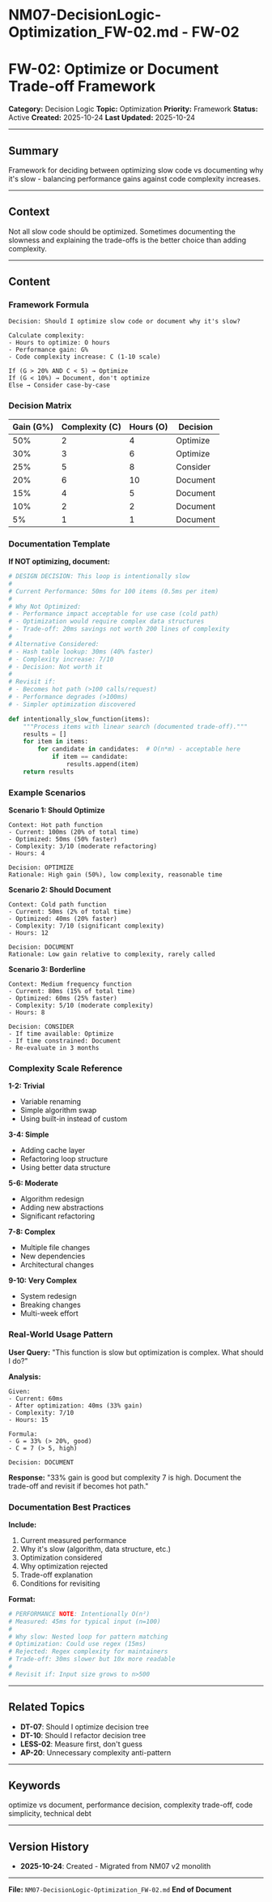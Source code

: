 # NM07-DecisionLogic-Optimization_FW-02.md - FW-02

# FW-02: Optimize or Document Trade-off Framework

**Category:** Decision Logic
**Topic:** Optimization
**Priority:** Framework
**Status:** Active
**Created:** 2025-10-24
**Last Updated:** 2025-10-24

---

## Summary

Framework for deciding between optimizing slow code vs documenting why it's slow - balancing performance gains against code complexity increases.

---

## Context

Not all slow code should be optimized. Sometimes documenting the slowness and explaining the trade-offs is the better choice than adding complexity.

---

## Content

### Framework Formula

```
Decision: Should I optimize slow code or document why it's slow?

Calculate complexity:
- Hours to optimize: O hours
- Performance gain: G%
- Code complexity increase: C (1-10 scale)

If (G > 20% AND C < 5) → Optimize
If (G < 10%) → Document, don't optimize
Else → Consider case-by-case
```

### Decision Matrix

| Gain (G%) | Complexity (C) | Hours (O) | Decision |
|-----------|----------------|-----------|----------|
| 50% | 2 | 4 | Optimize |
| 30% | 3 | 6 | Optimize |
| 25% | 5 | 8 | Consider |
| 20% | 6 | 10 | Document |
| 15% | 4 | 5 | Document |
| 10% | 2 | 2 | Document |
| 5% | 1 | 1 | Document |

### Documentation Template

**If NOT optimizing, document:**

```python
# DESIGN DECISION: This loop is intentionally slow
# 
# Current Performance: 50ms for 100 items (0.5ms per item)
# 
# Why Not Optimized:
# - Performance impact acceptable for use case (cold path)
# - Optimization would require complex data structures
# - Trade-off: 20ms savings not worth 200 lines of complexity
# 
# Alternative Considered:
# - Hash table lookup: 30ms (40% faster)
# - Complexity increase: 7/10
# - Decision: Not worth it
# 
# Revisit if:
# - Becomes hot path (>100 calls/request)
# - Performance degrades (>100ms)
# - Simpler optimization discovered

def intentionally_slow_function(items):
    """Process items with linear search (documented trade-off)."""
    results = []
    for item in items:
        for candidate in candidates:  # O(n*m) - acceptable here
            if item == candidate:
                results.append(item)
    return results
```

### Example Scenarios

**Scenario 1: Should Optimize**
```
Context: Hot path function
- Current: 100ms (20% of total time)
- Optimized: 50ms (50% faster)
- Complexity: 3/10 (moderate refactoring)
- Hours: 4

Decision: OPTIMIZE
Rationale: High gain (50%), low complexity, reasonable time
```

**Scenario 2: Should Document**
```
Context: Cold path function
- Current: 50ms (2% of total time)
- Optimized: 40ms (20% faster)
- Complexity: 7/10 (significant complexity)
- Hours: 12

Decision: DOCUMENT
Rationale: Low gain relative to complexity, rarely called
```

**Scenario 3: Borderline**
```
Context: Medium frequency function
- Current: 80ms (15% of total time)
- Optimized: 60ms (25% faster)
- Complexity: 5/10 (moderate complexity)
- Hours: 8

Decision: CONSIDER
- If time available: Optimize
- If time constrained: Document
- Re-evaluate in 3 months
```

### Complexity Scale Reference

**1-2: Trivial**
- Variable renaming
- Simple algorithm swap
- Using built-in instead of custom

**3-4: Simple**
- Adding cache layer
- Refactoring loop structure
- Using better data structure

**5-6: Moderate**
- Algorithm redesign
- Adding new abstractions
- Significant refactoring

**7-8: Complex**
- Multiple file changes
- New dependencies
- Architectural changes

**9-10: Very Complex**
- System redesign
- Breaking changes
- Multi-week effort

### Real-World Usage Pattern

**User Query:** "This function is slow but optimization is complex. What should I do?"

**Analysis:**
```
Given:
- Current: 60ms
- After optimization: 40ms (33% gain)
- Complexity: 7/10
- Hours: 15

Formula:
- G = 33% (> 20%, good)
- C = 7 (> 5, high)

Decision: DOCUMENT
```

**Response:** "33% gain is good but complexity 7 is high. Document the trade-off and revisit if becomes hot path."

### Documentation Best Practices

**Include:**
1. Current measured performance
2. Why it's slow (algorithm, data structure, etc.)
3. Optimization considered
4. Why optimization rejected
5. Trade-off explanation
6. Conditions for revisiting

**Format:**
```python
# PERFORMANCE NOTE: Intentionally O(n²)
# Measured: 45ms for typical input (n=100)
# 
# Why slow: Nested loop for pattern matching
# Optimization: Could use regex (15ms)
# Rejected: Regex complexity for maintainers
# Trade-off: 30ms slower but 10x more readable
# 
# Revisit if: Input size grows to n>500
```

---

## Related Topics

- **DT-07**: Should I optimize decision tree
- **DT-10**: Should I refactor decision tree
- **LESS-02**: Measure first, don't guess
- **AP-20**: Unnecessary complexity anti-pattern

---

## Keywords

optimize vs document, performance decision, complexity trade-off, code simplicity, technical debt

---

## Version History

- **2025-10-24**: Created - Migrated from NM07 v2 monolith

---

**File:** `NM07-DecisionLogic-Optimization_FW-02.md`
**End of Document**
